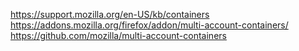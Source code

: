 https://support.mozilla.org/en-US/kb/containers
https://addons.mozilla.org/firefox/addon/multi-account-containers/
https://github.com/mozilla/multi-account-containers
